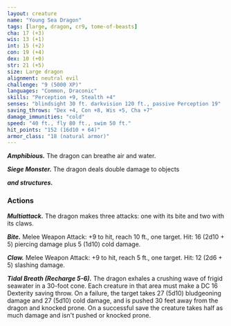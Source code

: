 ```yaml
---
layout: creature
name: "Young Sea Dragon"
tags: [large, dragon, cr9, tome-of-beasts]
cha: 17 (+3)
wis: 13 (+1)
int: 15 (+2)
con: 19 (+4)
dex: 10 (+0)
str: 21 (+5)
size: Large dragon
alignment: neutral evil
challenge: "9 (5000 XP)"
languages: "Common, Draconic"
skills: "Perception +9, Stealth +4"
senses: "blindsight 30 ft. darkvision 120 ft., passive Perception 19"
saving_throws: "Dex +4, Con +8, Wis +5, Cha +7"
damage_immunities: "cold"
speed: "40 ft., fly 80 ft., swim 50 ft."
hit_points: "152 (16d10 + 64)"
armor_class: "18 (natural armor)"
---
```


***Amphibious.*** The dragon can breathe air and water.

***Siege Monster.*** The dragon deals double damage to objects

***and structures.*** 

### Actions

***Multiattack.*** The dragon makes three attacks: one with its bite and two with its claws.

***Bite.*** Melee Weapon Attack: +9 to hit, reach 10 ft., one target. Hit: 16 (2d10 + 5) piercing damage plus 5 (1d10) cold damage.

***Claw.*** Melee Weapon Attack: +9 to hit, reach 5 ft., one target. Hit: 12 (2d6 + 5) slashing damage.

***Tidal Breath (Recharge 5-6).*** The dragon exhales a crushing wave of frigid seawater in a 30-foot cone. Each creature in that area must make a DC 16 Dexterity saving throw. On a failure, the target takes 27 (5d10) bludgeoning damage and 27 (5d10) cold damage, and is pushed 30 feet away from the dragon and knocked prone. On a successful save the creature takes half as much damage and isn't pushed or knocked prone.

